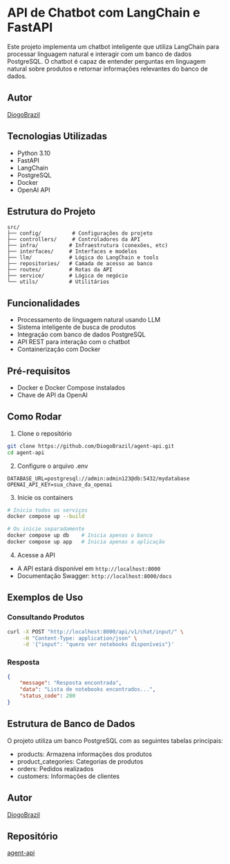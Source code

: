 # API de Chatbot com LangChain e FastAPI

Este projeto implementa um chatbot inteligente que utiliza LangChain para processar linguagem natural e interagir com um banco de dados PostgreSQL. O chatbot é capaz de entender perguntas em linguagem natural sobre produtos e retornar informações relevantes do banco de dados.

## Autor
[DiogoBrazil](https://github.com/DiogoBrazil)

## Tecnologias Utilizadas
- Python 3.10
- FastAPI
- LangChain
- PostgreSQL
- Docker
- OpenAI API

## Estrutura do Projeto
```
src/
├── config/          # Configurações do projeto
├── controllers/     # Controladores da API
├── infra/          # Infraestrutura (conexões, etc)
├── interfaces/     # Interfaces e modelos
├── llm/            # Lógica do LangChain e tools
├── repositories/   # Camada de acesso ao banco
├── routes/         # Rotas da API
├── service/        # Lógica de negócio
└── utils/          # Utilitários
```

## Funcionalidades
- Processamento de linguagem natural usando LLM
- Sistema inteligente de busca de produtos
- Integração com banco de dados PostgreSQL
- API REST para interação com o chatbot
- Containerização com Docker

## Pré-requisitos
- Docker e Docker Compose instalados
- Chave de API da OpenAI

## Como Rodar

1. Clone o repositório
```bash
git clone https://github.com/DiogoBrazil/agent-api.git
cd agent-api
```

2. Configure o arquivo .env
```env
DATABASE_URL=postgresql://admin:admin123@db:5432/mydatabase
OPENAI_API_KEY=sua_chave_da_openai
```

3. Inicie os containers
```bash
# Inicia todos os serviços
docker compose up --build

# Ou inicie separadamente
docker compose up db    # Inicia apenas o banco
docker compose up app   # Inicia apenas a aplicação
```

4. Acesse a API
- A API estará disponível em `http://localhost:8000`
- Documentação Swagger: `http://localhost:8000/docs`

## Exemplos de Uso

### Consultando Produtos
```bash
curl -X POST "http://localhost:8000/api/v1/chat/input/" \
     -H "Content-Type: application/json" \
     -d '{"input": "quero ver notebooks disponíveis"}'
```

### Resposta
```json
{
    "message": "Resposta encontrada",
    "data": "Lista de notebooks encontrados...",
    "status_code": 200
}
```

## Estrutura de Banco de Dados
O projeto utiliza um banco PostgreSQL com as seguintes tabelas principais:
- products: Armazena informações dos produtos
- product_categories: Categorias de produtos
- orders: Pedidos realizados
- customers: Informações de clientes

## Autor
[DiogoBrazil](https://github.com/DiogoBrazil)

## Repositório
[agent-api](https://github.com/DiogoBrazil/agent-api)
